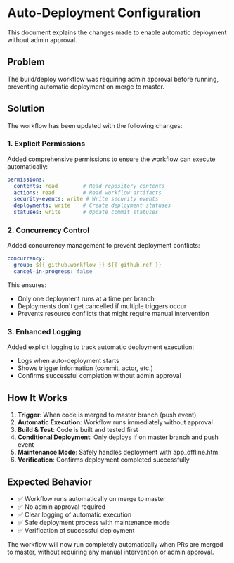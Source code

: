 # Auto-Deployment Configuration

This document explains the changes made to enable automatic deployment without admin approval.

## Problem
The build/deploy workflow was requiring admin approval before running, preventing automatic deployment on merge to master.

## Solution
The workflow has been updated with the following changes:

### 1. Explicit Permissions
Added comprehensive permissions to ensure the workflow can execute automatically:
```yaml
permissions:
  contents: read        # Read repository contents
  actions: read         # Read workflow artifacts  
  security-events: write # Write security events
  deployments: write    # Create deployment statuses
  statuses: write       # Update commit statuses
```

### 2. Concurrency Control
Added concurrency management to prevent deployment conflicts:
```yaml
concurrency:
  group: ${{ github.workflow }}-${{ github.ref }}
  cancel-in-progress: false
```

This ensures:
- Only one deployment runs at a time per branch
- Deployments don't get cancelled if multiple triggers occur
- Prevents resource conflicts that might require manual intervention

### 3. Enhanced Logging
Added explicit logging to track automatic deployment execution:
- Logs when auto-deployment starts
- Shows trigger information (commit, actor, etc.)
- Confirms successful completion without admin approval

## How It Works

1. **Trigger**: When code is merged to master branch (push event)
2. **Automatic Execution**: Workflow runs immediately without approval
3. **Build & Test**: Code is built and tested first
4. **Conditional Deployment**: Only deploys if on master branch and push event
5. **Maintenance Mode**: Safely handles deployment with app_offline.htm
6. **Verification**: Confirms deployment completed successfully

## Expected Behavior

- ✅ Workflow runs automatically on merge to master
- ✅ No admin approval required
- ✅ Clear logging of automatic execution
- ✅ Safe deployment process with maintenance mode
- ✅ Verification of successful deployment

The workflow will now run completely automatically when PRs are merged to master, without requiring any manual intervention or admin approval.